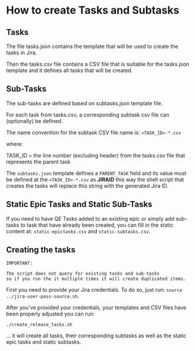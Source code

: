 # How to create Tasks and Subtasks

## Tasks

The file tasks.json contains the template that will
be used to create the tasks in Jira.

Then the tasks.csv file contains a CSV file that is
suitable for the tasks.json template and it defines
all tasks that will be created.

## Sub-Tasks

The sub-tasks are defined based on subtasks.json 
template file.

For each task from tasks.csv, a corresponding
subtask csv file can (optionally) be defined.

The name convention for the subtask CSV file name is:
`<TASK_ID>-*.csv`

where:

TASK_ID = the line number (excluding header) from the tasks.csv file
          that represents the parent task

The `subtasks.json` template defines a `PARENT_TASK` field
and its value must be defined at the `<TASK_ID>-*.csv` as
**JIRAID** this way the shell script that creates the tasks
will replace this string with the generated Jira ID.

## Static Epic Tasks and Static Sub-Tasks

If you need to have QE Tasks added to an existing epic or simply
add sub-tasks to task that have already been created, you can fill
in the static content at: `static-epictasks.csv` and `static-subtasks.csv`.

## Creating the tasks

    IMPORTANT:
    
    The script does not query for existing tasks and sub-tasks
    so if you run the it multiple times it will create duplicated items.

First you need to provide your Jira credentials. To do so, just
run: `source ../jira-user-pass-source.sh`.

After you've provided your credentials, your templates and
CSV files have been properly adjusted you can run:

```
./create_release_tasks.sh
```

... it will create all tasks, their corresponding subtasks as well as
the static epic tasks and static subtasks.
